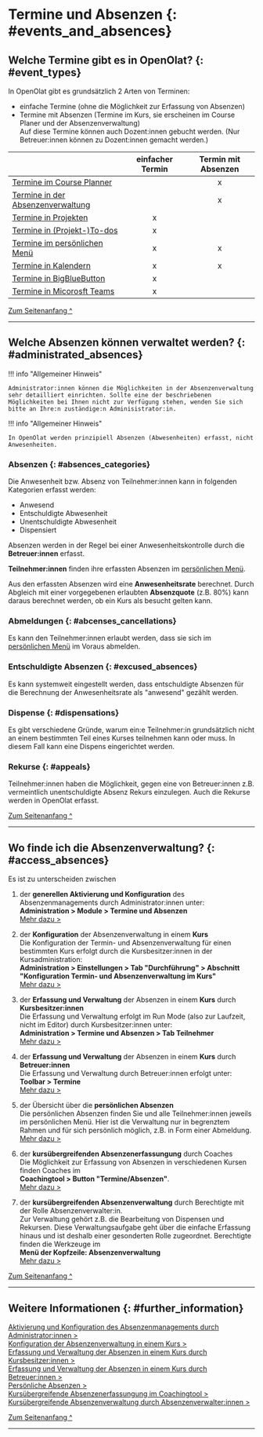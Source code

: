 # Termine und Absenzen {: #events_and_absences}


## Welche Termine gibt es in OpenOlat? {: #event_types}

In OpenOlat gibt es grundsätzlich 2 Arten von Terminen:

- einfache Termine (ohne die Möglichkeit zur Erfassung von Absenzen)
- Termine mit Absenzen (Termine im Kurs, sie erscheinen im Course Planer und der Absenzenverwaltung)<br>
Auf diese Termine können auch Dozent:innen gebucht werden. (Nur Betreuer:innen können zu Dozent:innen gemacht werden.)

|                           | einfacher Termin | Termin mit Absenzen |
| ------------------------- |:-----------------:|:--------------------:|
|[Termine im Course Planner](../area_modules/Course_Planner_Events.de.md)|   |x|
|[Termine in der Absenzenverwaltung](#access_absences)|   |x|
|[Termine in Projekten](../area_modules/Project_Schedule.de.md)| x |  | 
|[Termine in (Projekt-)To-dos](../area_modules/Project_Schedule.de.md)| x |  | 
|[Termine im persönlichen Menü](../personal_menu/To-Dos.de.md)| x | x | 
|[Termine in Kalendern](../personal_menu/Calendar.de.md#create_entry)| x | x | 
|[Termine in BigBlueButton](../../manual_admin/administration/BigBlueButton_module.de.md#tab_online-meetings)| x |  | 
|[Termine in Micorosft Teams](../learningresources/Course_Element_Microsoft_Teams.de.md#raum-konfigurieren-bei-geschlossenem-kurseditor)| x |  | 


[Zum Seitenanfang ^](#events_and_absences)

---


## Welche Absenzen können verwaltet werden? {: #administrated_absences}

!!! info "Allgemeiner Hinweis"

    Administrator:innen können die Möglichkeiten in der Absenzenverwaltung sehr detailliert einrichten. Sollte eine der beschriebenen Möglichkeiten bei Ihnen nicht zur Verfügung stehen, wenden Sie sich bitte an Ihre:n zuständige:n Adminisistrator:in.

!!! info "Allgemeiner Hinweis"

    In OpenOlat werden prinzipiell Absenzen (Abwesenheiten) erfasst, nicht Anwesenheiten.


### Absenzen {: #absences_categories}

Die Anwesenheit bzw. Absenz von Teilnehmer:innen kann in folgenden Kategorien erfasst werden:

- Anwesend
- Entschuldigte Abwesenheit
- Unentschuldigte Abwesenheit
- Dispensiert

Absenzen werden in der Regel bei einer Anwesenheitskontrolle durch die **Betreuer:innen** erfasst.

**Teilnehmer:innen** finden ihre erfassten Absenzen im [persönlichen Menü](../personal_menu/Absences.de.md).

Aus den erfassten Absenzen wird eine **Anwesenheitsrate** berechnet. Durch Abgleich mit einer vorgegebenen erlaubten **Absenzquote** (z.B. 80%) kann daraus berechnet werden, ob ein Kurs als besucht gelten kann.

### Abmeldungen {: #abcenses_cancellations}

Es kann den Teilnehmer:innen erlaubt werden, dass sie sich im [persönlichen Menü](../personal_menu/Absences.de.md#tab-abmeldung-dispense) im Voraus abmelden.

### Entschuldigte Absenzen {: #excused_absences}

Es kann systemweit eingestellt werden, dass entschuldigte Absenzen für die Berechnung der Anwesenheitsrate als "anwesend" gezählt werden.

### Dispense {: #dispensations}

Es gibt verschiedene Gründe, warum ein:e Teilnehmer:in grundsätzlich nicht an einem bestimmten Teil eines Kurses teilnehmen kann oder muss. In diesem Fall kann eine Dispens eingerichtet werden.

### Rekurse {: #appeals}

Teilnehmer:innen haben die Möglichkeit, gegen eine von Betreuer:innen z.B. vermeintlich unentschuldigte Absenz Rekurs einzulegen. Auch die Rekurse werden in OpenOlat erfasst.

[Zum Seitenanfang ^](#events_and_absences)

---


## Wo finde ich die Absenzenverwaltung?  {: #access_absences}

Es ist zu unterscheiden zwischen 

1. der **generellen Aktivierung und Konfiguration** des Absenzenmanagements durch Administrator:innen unter:<br>
   **Administration > Module > Termine und Absenzen**<br>
   [Mehr dazu >](../../manual_admin/administration/Modules_Events_and_Absences.de.md)


2. der **Konfiguration** der Absenzenverwaltung in einem **Kurs**<br>
    Die Konfiguration der Termin- und Absenzenverwaltung für einen bestimmten Kurs erfolgt durch die Kursbesitzer:innen in der Kursadministration:<br>
    **Administration > Einstellungen > Tab "Durchführung" > Abschnitt "Konfiguration Termin- und Absenzenverwaltung im Kurs"**<br>
    [Mehr dazu >](../learningresources/Course_Settings_Execution.de.md#config_event_and_absence_management)


3. der **Erfassung und Verwaltung** der Absenzen in einem **Kurs** durch **Kursbesitzer:innen**<br>
    Die Erfassung und Verwaltung erfolgt im Run Mode (also zur Laufzeit, nicht im Editor) durch Kursbesitzer:innen unter:<br>
    **Administration > Termine und Absenzen > Tab Teilnehmer**<br>
    [Mehr dazu >](../learningresources/Events_and_absences.de.md)

4. der **Erfassung und Verwaltung** der Absenzen in einem **Kurs** durch **Betreuer:innen**<br>
    Die Erfassung und Verwaltung durch Betreuer:innen erfolgt unter:<br>
    **Toolbar > Termine**<br>
    [Mehr dazu >](../learningresources/x.de.md)

5. der Übersicht über die **persönlichen Absenzen**<br>
    Die persönlichen Absenzen finden Sie und alle Teilnehmer:innen jeweils im persönlichen Menü. Hier ist die Verwaltung nur in begrenztem Rahmen und für sich persönlich möglich, z.B. in Form einer Abmeldung.<br>
    [Mehr dazu >](../personal_menu/Absences.de.md)


6.  der **kursübergreifenden Absenzenerfassungung** durch Coaches<br>
    Die Möglichkeit zur Erfassung von Absenzen in verschiedenen Kursen finden Coaches im <br>
    **Coachingtool > Button "Termine/Absenzen"**.<br>
    [Mehr dazu >](../area_modules/Coaching.de.md)


7. der **kursübergreifenden Absenzenverwaltung** durch Berechtigte mit der Rolle Absenzenverwalter:in.<br>
    Zur Verwaltung gehört z.B. die Bearbeitung von Dispensen und Rekursen. Diese Verwaltungsaufgabe geht über die einfache Erfassung hinaus und ist deshalb einer gesonderten Rolle zugeordnet. Berechtigte finden die Werkzeuge im<br>
   **Menü der Kopfzeile: Absenzenverwaltung**<br>
   [Mehr dazu >](../area_modules/Absence_Management.de.md)


[Zum Seitenanfang ^](#events_and_absences)

---


## Weitere Informationen {: #further_information}

[Aktivierung und Konfiguration des Absenzenmanagements durch Administrator:innen >](../../manual_admin/administration/Modules_Events_and_Absences.de.md)<br>
[Konfiguration der Absenzenverwaltung in einem Kurs >](../learningresources/Course_Settings_Execution.de.md#config_event_and_absence_management)<br>
[Erfassung und Verwaltung der Absenzen in einem Kurs durch Kursbesitzer:innen >](../learningresources/Events_and_absences.de.md)<br>
[Erfassung und Verwaltung der Absenzen in einem Kurs durch Betreuer:innen >](../learningresources/x.de.md)<br>
[Persönliche Absenzen >](../personal_menu/Absences.de.md)<br>
[Kursübergreifende Absenzenerfassungung im Coachingtool >](../area_modules/Coaching.de.md)<br>
[Kursübergreifende Absenzenverwaltung durch Absenzenverwalter:innen >](../area_modules/Absence_Management.de.md)<br>

[Zum Seitenanfang ^](#events_and_absences)

---